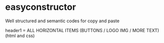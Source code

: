 # easyconstructor
Well structured and semantic codes for copy and paste

header1 = ALL HORIZONTAL ITEMS (BUTTONS / LOGO IMG / MORE TEXT) (html and css)
